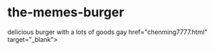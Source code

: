 # the-memes-burger
delicious burger with a lots of goods
gay
href="chenming7777.html" target="_blank">
